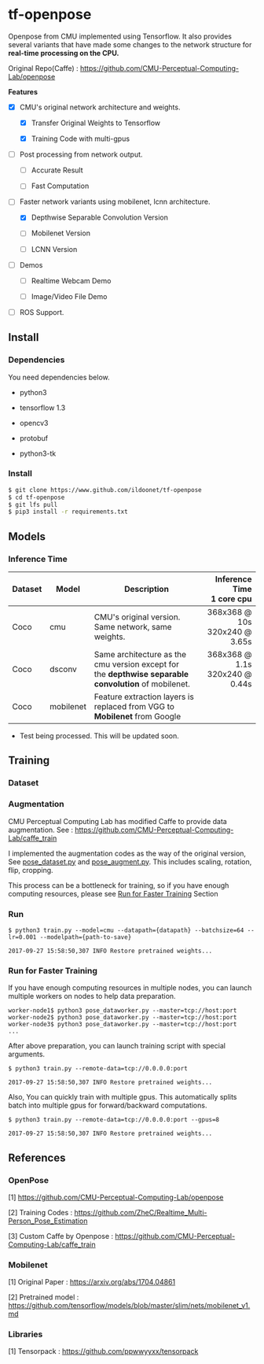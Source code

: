 # tf-openpose

Openpose from CMU implemented using Tensorflow. It also provides several variants that have made some changes to the network structure for **real-time processing on the CPU.**

Original Repo(Caffe) : https://github.com/CMU-Perceptual-Computing-Lab/openpose

**Features**

- [x] CMU's original network architecture and weights.

  - [x] Transfer Original Weights to Tensorflow

  - [x] Training Code with multi-gpus

- [ ] Post processing from network output.

  - [ ] Accurate Result
  
  - [ ] Fast Computation

- [ ] Faster network variants using mobilenet, lcnn architecture.

  - [x] Depthwise Separable Convolution Version
  
  - [ ] Mobilenet Version
  
  - [ ] LCNN Version

- [ ] Demos

  - [ ] Realtime Webcam Demo
  
  - [ ] Image/Video File Demo

- [ ] ROS Support. 

## Install

### Dependencies

You need dependencies below.

- python3

- tensorflow 1.3

- opencv3

- protobuf

- python3-tk

### Install

```bash
$ git clone https://www.github.com/ildoonet/tf-openpose
$ cd tf-openpose
$ git lfs pull
$ pip3 install -r requirements.txt
```

## Models

### Inference Time

| Dataset | Model                             | Description                                                                     | Inference Time<br/>1 core cpu |
|---------|--------------------------|------------------------------------------------------------------------------------------|---------------:|
| Coco    | cmu                      | CMU's original version. Same network, same weights.                                      | 368x368 @ 10s<br/>320x240 @ 3.65s |
| Coco    | dsconv                   | Same architecture as the cmu version except for<br/>the **depthwise separable convolution** of mobilenet. | 368x368 @ 1.1s<br/>320x240 @ 0.44s  |
| Coco    | mobilenet                | Feature extraction layers is replaced from VGG to **Mobilenet** from Google                  | | |

* Test being processed. This will be updated soon.

## Training

### Dataset

### Augmentation

CMU Perceptual Computing Lab has modified Caffe to provide data augmentation. See : https://github.com/CMU-Perceptual-Computing-Lab/caffe_train

I implemented the augmentation codes as the way of the original version, See [pose_dataset.py](pose_dataset.py) and [pose_augment.py](pose_augment.py). This includes scaling, rotation, flip, cropping.

This process can be a bottleneck for training, so if you have enough computing resources, please see [Run for Faster Training]() Section

### Run

```
$ python3 train.py --model=cmu --datapath={datapath} --batchsize=64 --lr=0.001 --modelpath={path-to-save}

2017-09-27 15:58:50,307 INFO Restore pretrained weights...
```

### Run for Faster Training

If you have enough computing resources in multiple nodes, you can launch multiple workers on nodes to help data preparation.
 
```
worker-node1$ python3 pose_dataworker.py --master=tcp://host:port
worker-node2$ python3 pose_dataworker.py --master=tcp://host:port
worker-node3$ python3 pose_dataworker.py --master=tcp://host:port
...
```

After above preparation, you can launch training script with special arguments.

```
$ python3 train.py --remote-data=tcp://0.0.0.0:port

2017-09-27 15:58:50,307 INFO Restore pretrained weights...
```

Also, You can quickly train with multiple gpus. This automatically splits batch into multiple gpus for forward/backward computations.

```
$ python3 train.py --remote-data=tcp://0.0.0.0:port --gpus=8

2017-09-27 15:58:50,307 INFO Restore pretrained weights...
```

## References

### OpenPose

[1] https://github.com/CMU-Perceptual-Computing-Lab/openpose

[2] Training Codes : https://github.com/ZheC/Realtime_Multi-Person_Pose_Estimation

[3] Custom Caffe by Openpose : https://github.com/CMU-Perceptual-Computing-Lab/caffe_train

### Mobilenet

[1] Original Paper : https://arxiv.org/abs/1704.04861

[2] Pretrained model : https://github.com/tensorflow/models/blob/master/slim/nets/mobilenet_v1.md

### Libraries

[1] Tensorpack : https://github.com/ppwwyyxx/tensorpack